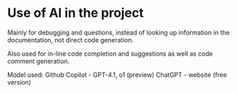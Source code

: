 # Use of AI in the project

Mainly for debugging and questions, instead of looking up information in the documentation, not direct code generation.

Also used for in-line code completion and suggestions as well as code comment generation.

Model used:
Github Copilot - GPT-4.1, o1 (preview)
ChatGPT - website (free version)
